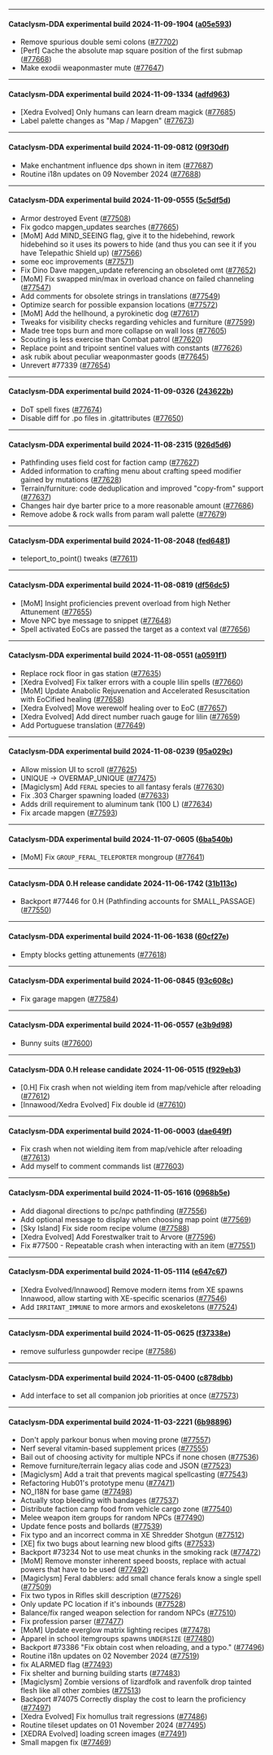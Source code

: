 
---

#### Cataclysm-DDA experimental build 2024-11-09-1904 ([a05e593](https://github.com/CleverRaven/Cataclysm-DDA/releases/tag/cdda-experimental-2024-11-09-1904))

* Remove spurious double semi colons ([#77702](https://github.com/CleverRaven/Cataclysm-DDA/pull/77702))
* [Perf] Cache the absolute map square position of the first submap ([#77668](https://github.com/CleverRaven/Cataclysm-DDA/pull/77668))
* Make exodii weaponmaster mute ([#77647](https://github.com/CleverRaven/Cataclysm-DDA/pull/77647))

---

#### Cataclysm-DDA experimental build 2024-11-09-1334 ([adfd963](https://github.com/CleverRaven/Cataclysm-DDA/releases/tag/cdda-experimental-2024-11-09-1334))

* [Xedra Evolved] Only humans can learn dream magick ([#77685](https://github.com/CleverRaven/Cataclysm-DDA/pull/77685))
* Label palette changes as "Map / Mapgen" ([#77673](https://github.com/CleverRaven/Cataclysm-DDA/pull/77673))

---

#### Cataclysm-DDA experimental build 2024-11-09-0812 ([09f30df](https://github.com/CleverRaven/Cataclysm-DDA/releases/tag/cdda-experimental-2024-11-09-0812))

* Make enchantment influence dps shown in item ([#77687](https://github.com/CleverRaven/Cataclysm-DDA/pull/77687))
* Routine i18n updates on 09 November 2024 ([#77688](https://github.com/CleverRaven/Cataclysm-DDA/pull/77688))

---

#### Cataclysm-DDA experimental build 2024-11-09-0555 ([5c5df5d](https://github.com/CleverRaven/Cataclysm-DDA/releases/tag/cdda-experimental-2024-11-09-0555))

* Armor destroyed Event ([#77508](https://github.com/CleverRaven/Cataclysm-DDA/pull/77508))
* Fix godco mapgen_updates searches ([#77665](https://github.com/CleverRaven/Cataclysm-DDA/pull/77665))
* [MoM] Add MIND_SEEING flag, give it to the hidebehind, rework hidebehind so it uses its powers to hide (and thus you can see it if you have Telepathic Shield up) ([#77566](https://github.com/CleverRaven/Cataclysm-DDA/pull/77566))
* some eoc improvements ([#77571](https://github.com/CleverRaven/Cataclysm-DDA/pull/77571))
* Fix Dino Dave mapgen_update referencing an obsoleted omt ([#77652](https://github.com/CleverRaven/Cataclysm-DDA/pull/77652))
* [MoM] Fix swapped min/max in overload chance on failed channeling ([#77547](https://github.com/CleverRaven/Cataclysm-DDA/pull/77547))
* Add comments for obsolete strings in translations ([#77549](https://github.com/CleverRaven/Cataclysm-DDA/pull/77549))
* Optimize search for possible expansion locations ([#77572](https://github.com/CleverRaven/Cataclysm-DDA/pull/77572))
* [MoM] Add the hellhound, a pyrokinetic dog ([#77617](https://github.com/CleverRaven/Cataclysm-DDA/pull/77617))
* Tweaks for visibility checks regarding vehicles and furniture ([#77599](https://github.com/CleverRaven/Cataclysm-DDA/pull/77599))
* Made tree tops burn and more collapse on wall loss ([#77605](https://github.com/CleverRaven/Cataclysm-DDA/pull/77605))
* Scouting is less exercise than Combat patrol ([#77620](https://github.com/CleverRaven/Cataclysm-DDA/pull/77620))
* Replace point and tripoint sentinel values with constants ([#77626](https://github.com/CleverRaven/Cataclysm-DDA/pull/77626))
* ask rubik about peculiar weaponmaster goods ([#77645](https://github.com/CleverRaven/Cataclysm-DDA/pull/77645))
* Unrevert #77339 ([#77654](https://github.com/CleverRaven/Cataclysm-DDA/pull/77654))

---

#### Cataclysm-DDA experimental build 2024-11-09-0326 ([243622b](https://github.com/CleverRaven/Cataclysm-DDA/releases/tag/cdda-experimental-2024-11-09-0326))

* DoT spell fixes ([#77674](https://github.com/CleverRaven/Cataclysm-DDA/pull/77674))
* Disable diff for .po files in .gitattributes ([#77650](https://github.com/CleverRaven/Cataclysm-DDA/pull/77650))

---

#### Cataclysm-DDA experimental build 2024-11-08-2315 ([926d5d6](https://github.com/CleverRaven/Cataclysm-DDA/releases/tag/cdda-experimental-2024-11-08-2315))

* Pathfinding uses field cost for faction camp ([#77627](https://github.com/CleverRaven/Cataclysm-DDA/pull/77627))
* Added information to crafting menu about crafting speed modifier gained by mutations ([#77628](https://github.com/CleverRaven/Cataclysm-DDA/pull/77628))
* Terrain/furniture: code deduplication and improved "copy-from" support ([#77637](https://github.com/CleverRaven/Cataclysm-DDA/pull/77637))
* Changes hair dye barter price to a more reasonable amount ([#77686](https://github.com/CleverRaven/Cataclysm-DDA/pull/77686))
* Remove adobe & rock walls from param wall palette ([#77679](https://github.com/CleverRaven/Cataclysm-DDA/pull/77679))

---

#### Cataclysm-DDA experimental build 2024-11-08-2048 ([fed6481](https://github.com/CleverRaven/Cataclysm-DDA/releases/tag/cdda-experimental-2024-11-08-2048))

* teleport_to_point() tweaks ([#77611](https://github.com/CleverRaven/Cataclysm-DDA/pull/77611))

---

#### Cataclysm-DDA experimental build 2024-11-08-0819 ([df56dc5](https://github.com/CleverRaven/Cataclysm-DDA/releases/tag/cdda-experimental-2024-11-08-0819))

* [MoM] Insight proficiencies prevent overload from high Nether Attunement ([#77655](https://github.com/CleverRaven/Cataclysm-DDA/pull/77655))
* Move NPC bye message to snippet ([#77648](https://github.com/CleverRaven/Cataclysm-DDA/pull/77648))
* Spell activated EoCs are passed the target as a context val ([#77656](https://github.com/CleverRaven/Cataclysm-DDA/pull/77656))

---

#### Cataclysm-DDA experimental build 2024-11-08-0551 ([a0591f1](https://github.com/CleverRaven/Cataclysm-DDA/releases/tag/cdda-experimental-2024-11-08-0551))

* Replace rock floor in gas station ([#77635](https://github.com/CleverRaven/Cataclysm-DDA/pull/77635))
* [Xedra Evolved] Fix talker errors with a couple lilin spells ([#77660](https://github.com/CleverRaven/Cataclysm-DDA/pull/77660))
* [MoM] Update Anabolic Rejuvenation and Accelerated Resuscitation with EoCified healing ([#77658](https://github.com/CleverRaven/Cataclysm-DDA/pull/77658))
* [Xedra Evolved] Move werewolf healing over to EoC ([#77657](https://github.com/CleverRaven/Cataclysm-DDA/pull/77657))
* [Xedra Evolved] Add direct number ruach gauge for lilin ([#77659](https://github.com/CleverRaven/Cataclysm-DDA/pull/77659))
* Add Portuguese translation ([#77649](https://github.com/CleverRaven/Cataclysm-DDA/pull/77649))

---

#### Cataclysm-DDA experimental build 2024-11-08-0239 ([95a029c](https://github.com/CleverRaven/Cataclysm-DDA/releases/tag/cdda-experimental-2024-11-08-0239))

* Allow mission UI to scroll ([#77625](https://github.com/CleverRaven/Cataclysm-DDA/pull/77625))
* UNIQUE -> OVERMAP_UNIQUE ([#77475](https://github.com/CleverRaven/Cataclysm-DDA/pull/77475))
* [Magiclysm] Add `FERAL` species to all fantasy ferals ([#77630](https://github.com/CleverRaven/Cataclysm-DDA/pull/77630))
* Fix .303 Charger spawning loaded ([#77633](https://github.com/CleverRaven/Cataclysm-DDA/pull/77633))
* Adds drill requirement to aluminum tank (100 L) ([#77634](https://github.com/CleverRaven/Cataclysm-DDA/pull/77634))
* Fix arcade mapgen ([#77593](https://github.com/CleverRaven/Cataclysm-DDA/pull/77593))

---

#### Cataclysm-DDA experimental build 2024-11-07-0605 ([6ba540b](https://github.com/CleverRaven/Cataclysm-DDA/releases/tag/cdda-experimental-2024-11-07-0605))

* [MoM] Fix `GROUP_FERAL_TELEPORTER` mongroup ([#77641](https://github.com/CleverRaven/Cataclysm-DDA/pull/77641))

---

#### Cataclysm-DDA 0.H release candidate 2024-11-06-1742 ([31b113c](https://github.com/CleverRaven/Cataclysm-DDA/releases/tag/cdda-0.H-2024-11-06-1742))

* Backport #77446 for 0.H (Pathfinding accounts for SMALL_PASSAGE) ([#77550](https://github.com/CleverRaven/Cataclysm-DDA/pull/77550))

---

#### Cataclysm-DDA experimental build 2024-11-06-1638 ([60cf27e](https://github.com/CleverRaven/Cataclysm-DDA/releases/tag/cdda-experimental-2024-11-06-1638))

* Empty blocks getting attunements ([#77618](https://github.com/CleverRaven/Cataclysm-DDA/pull/77618))

---

#### Cataclysm-DDA experimental build 2024-11-06-0845 ([93c608c](https://github.com/CleverRaven/Cataclysm-DDA/releases/tag/cdda-experimental-2024-11-06-0845))

* Fix garage mapgen ([#77584](https://github.com/CleverRaven/Cataclysm-DDA/pull/77584))

---

#### Cataclysm-DDA experimental build 2024-11-06-0557 ([e3b9d98](https://github.com/CleverRaven/Cataclysm-DDA/releases/tag/cdda-experimental-2024-11-06-0557))

* Bunny suits ([#77600](https://github.com/CleverRaven/Cataclysm-DDA/pull/77600))

---

#### Cataclysm-DDA 0.H release candidate 2024-11-06-0515 ([f929eb3](https://github.com/CleverRaven/Cataclysm-DDA/releases/tag/cdda-0.H-2024-11-06-0515))

* [0.H] Fix crash when not wielding item from map/vehicle after reloading ([#77612](https://github.com/CleverRaven/Cataclysm-DDA/pull/77612))
* [Innawood/Xedra Evolved] Fix double id ([#77610](https://github.com/CleverRaven/Cataclysm-DDA/pull/77610))

---

#### Cataclysm-DDA experimental build 2024-11-06-0003 ([dae649f](https://github.com/CleverRaven/Cataclysm-DDA/releases/tag/cdda-experimental-2024-11-06-0003))

* Fix crash when not wielding item from map/vehicle after reloading ([#77613](https://github.com/CleverRaven/Cataclysm-DDA/pull/77613))
* Add myself to comment commands list ([#77603](https://github.com/CleverRaven/Cataclysm-DDA/pull/77603))

---

#### Cataclysm-DDA experimental build 2024-11-05-1616 ([0968b5e](https://github.com/CleverRaven/Cataclysm-DDA/releases/tag/cdda-experimental-2024-11-05-1616))

* Add diagonal directions to pc/npc pathfinding ([#77556](https://github.com/CleverRaven/Cataclysm-DDA/pull/77556))
* Add optional message to display when choosing map point ([#77569](https://github.com/CleverRaven/Cataclysm-DDA/pull/77569))
* [Sky Island] Fix side room recipe volume ([#77588](https://github.com/CleverRaven/Cataclysm-DDA/pull/77588))
* [Xedra Evolved] Add Forestwalker trait to Arvore ([#77596](https://github.com/CleverRaven/Cataclysm-DDA/pull/77596))
* Fix #77500 - Repeatable crash when interacting with an item ([#77551](https://github.com/CleverRaven/Cataclysm-DDA/pull/77551))

---

#### Cataclysm-DDA experimental build 2024-11-05-1114 ([e647c67](https://github.com/CleverRaven/Cataclysm-DDA/releases/tag/cdda-experimental-2024-11-05-1114))

* [Xedra Evolved/Innawood] Remove modern items from XE spawns Innawood, allow starting with XE-specific scenarios ([#77546](https://github.com/CleverRaven/Cataclysm-DDA/pull/77546))
* Add `IRRITANT_IMMUNE` to more armors and exoskeletons ([#77524](https://github.com/CleverRaven/Cataclysm-DDA/pull/77524))

---

#### Cataclysm-DDA experimental build 2024-11-05-0625 ([f37338e](https://github.com/CleverRaven/Cataclysm-DDA/releases/tag/cdda-experimental-2024-11-05-0625))

* remove sulfurless gunpowder recipe ([#77586](https://github.com/CleverRaven/Cataclysm-DDA/pull/77586))

---

#### Cataclysm-DDA experimental build 2024-11-05-0400 ([c878dbb](https://github.com/CleverRaven/Cataclysm-DDA/releases/tag/cdda-experimental-2024-11-05-0400))

* Add interface to set all companion job priorities at once ([#77573](https://github.com/CleverRaven/Cataclysm-DDA/pull/77573))

---

#### Cataclysm-DDA experimental build 2024-11-03-2221 ([6b98896](https://github.com/CleverRaven/Cataclysm-DDA/releases/tag/cdda-experimental-2024-11-03-2221))

* Don't apply parkour bonus when moving prone ([#77557](https://github.com/CleverRaven/Cataclysm-DDA/pull/77557))
* Nerf several vitamin-based supplement prices ([#77555](https://github.com/CleverRaven/Cataclysm-DDA/pull/77555))
* Bail out of choosing activity for multiple NPCs if none chosen ([#77536](https://github.com/CleverRaven/Cataclysm-DDA/pull/77536))
* Remove furniture/terrain legacy alias code and JSON ([#77523](https://github.com/CleverRaven/Cataclysm-DDA/pull/77523))
* [Magiclysm] Add a trait that prevents magical spellcasting ([#77543](https://github.com/CleverRaven/Cataclysm-DDA/pull/77543))
* Refactoring Hub01's prototype menu ([#77471](https://github.com/CleverRaven/Cataclysm-DDA/pull/77471))
* NO_I18N for base game ([#77498](https://github.com/CleverRaven/Cataclysm-DDA/pull/77498))
* Actually stop bleeding with bandages ([#77537](https://github.com/CleverRaven/Cataclysm-DDA/pull/77537))
* Distribute faction camp food from vehicle cargo zone ([#77540](https://github.com/CleverRaven/Cataclysm-DDA/pull/77540))
* Melee weapon item groups for random NPCs ([#77490](https://github.com/CleverRaven/Cataclysm-DDA/pull/77490))
* Update fence posts and bollards ([#77539](https://github.com/CleverRaven/Cataclysm-DDA/pull/77539))
* Fix typo and an incorrect comma in XE Shredder Shotgun ([#77512](https://github.com/CleverRaven/Cataclysm-DDA/pull/77512))
* [XE] fix two bugs about learning new blood gifts ([#77533](https://github.com/CleverRaven/Cataclysm-DDA/pull/77533))
* Backport #73234 Not to use meat chunks in the smoking rack ([#77472](https://github.com/CleverRaven/Cataclysm-DDA/pull/77472))
* [MoM] Remove monster inherent speed boosts, replace with actual powers that have to be used ([#77492](https://github.com/CleverRaven/Cataclysm-DDA/pull/77492))
* [Magiclysm] Feral dabblers: add small chance ferals know a single spell ([#77509](https://github.com/CleverRaven/Cataclysm-DDA/pull/77509))
* Fix two typos in Rifles skill description ([#77526](https://github.com/CleverRaven/Cataclysm-DDA/pull/77526))
* Only update PC location if it's inbounds ([#77528](https://github.com/CleverRaven/Cataclysm-DDA/pull/77528))
* Balance/fix ranged weapon selection for random NPCs ([#77510](https://github.com/CleverRaven/Cataclysm-DDA/pull/77510))
* Fix profession parser ([#77477](https://github.com/CleverRaven/Cataclysm-DDA/pull/77477))
* [MoM] Update everglow matrix lighting recipes ([#77478](https://github.com/CleverRaven/Cataclysm-DDA/pull/77478))
* Apparel in school itemgroups spawns ``UNDERSIZE`` ([#77480](https://github.com/CleverRaven/Cataclysm-DDA/pull/77480))
* Backport #73386 "Fix obtain cost when reloading, and a typo." ([#77496](https://github.com/CleverRaven/Cataclysm-DDA/pull/77496))
* Routine i18n updates on 02 November 2024 ([#77519](https://github.com/CleverRaven/Cataclysm-DDA/pull/77519))
* fix ALARMED flag ([#77493](https://github.com/CleverRaven/Cataclysm-DDA/pull/77493))
* Fix shelter and burning building starts ([#77483](https://github.com/CleverRaven/Cataclysm-DDA/pull/77483))
* [Magiclysm] Zombie versions of lizardfolk and ravenfolk drop tainted flesh like all other zombies ([#77513](https://github.com/CleverRaven/Cataclysm-DDA/pull/77513))
* Backport #74075 Correctly display the cost to learn the proficiency ([#77497](https://github.com/CleverRaven/Cataclysm-DDA/pull/77497))
* [Xedra Evolved] Fix homullus trait regressions ([#77486](https://github.com/CleverRaven/Cataclysm-DDA/pull/77486))
* Routine tileset updates on 01 November 2024 ([#77495](https://github.com/CleverRaven/Cataclysm-DDA/pull/77495))
* [XEDRA Evolved] loading screen images ([#77491](https://github.com/CleverRaven/Cataclysm-DDA/pull/77491))
* Small mapgen fix ([#77469](https://github.com/CleverRaven/Cataclysm-DDA/pull/77469))
